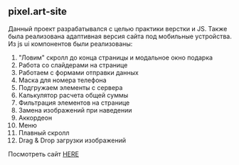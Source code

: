 ## pixel.art-site

Данный проект разрабатывался с целью практики верстки и JS. Также была реализована адаптивная версия сайта под мобильные устройства. 
Из js ui компонентов были реализованы: 
1. "Ловим" скролл до конца страницы и модальное окно подарка
2. Работа со слайдерами на странице
3. Работаем с формами отправки данных
4. Маска для номера телефона
5. Подгружаем элементы с сервера
6. Калькулятор расчета общей суммы
7. Фильтрация элементов на странице
8. Замена изображений при наведении
9. Аккордеон
10. Меню
11. Плавный скролл
12. Drag & Drop загрузки изображений


Посмотреть сайт [HERE](https://fatb0yy.github.io/pixel.art-site/dist/)
